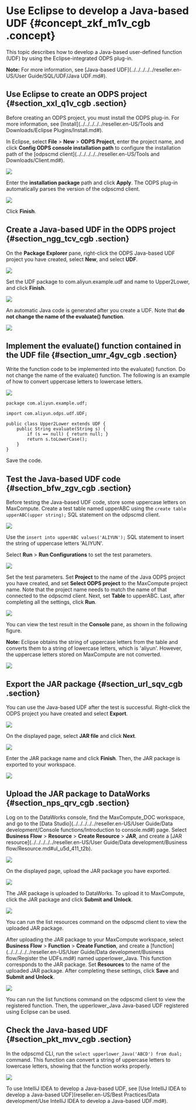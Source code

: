 # Use Eclipse to develop a Java-based UDF {#concept_zkf_m1v_cgb .concept}

This topic describes how to develop a Java-based user-defined function \(UDF\) by using the Eclipse-integrated ODPS plug-in.

**Note:** For more information, see [Java-based UDF](../../../../../reseller.en-US/User Guide/SQL/UDF/Java UDF.md#).

## Use Eclipse to create an ODPS project {#section_xxl_q1v_cgb .section}

Before creating an ODPS project, you must install the ODPS plug-in. For more information, see [Install](../../../../../reseller.en-US/Tools and Downloads/Eclipse Plugins/Install.md#).

In Eclipse, select **File** \> **New** \> **ODPS Project**, enter the project name, and click **Config ODPS console installation path** to configure the installation path of the [odpscmd client](../../../../../reseller.en-US/Tools and Downloads/Client.md#).

![](http://static-aliyun-doc.oss-cn-hangzhou.aliyuncs.com/assets/img/79958/154823083534302_en-US.png)

Enter the **installation package** path and click **Apply**. The ODPS plug-in automatically parses the version of the odpscmd client.

![](http://static-aliyun-doc.oss-cn-hangzhou.aliyuncs.com/assets/img/79958/154823083634304_en-US.png)

Click **Finish**.

## Create a Java-based UDF in the ODPS project {#section_ngg_tcv_cgb .section}

On the **Package Explorer** pane, right-click the ODPS Java-based UDF project you have created, select **New**, and select **UDF**.

![](http://static-aliyun-doc.oss-cn-hangzhou.aliyuncs.com/assets/img/79958/154823083634311_en-US.png)

Set the UDF package to com.aliyun.example.udf and name to Upper2Lower, and click **Finish**.

![](http://static-aliyun-doc.oss-cn-hangzhou.aliyuncs.com/assets/img/79958/154823083634316_en-US.png)

An automatic Java code is generated after you create a UDF. Note that **do not change the name of the evaluate\(\) function**.

![](http://static-aliyun-doc.oss-cn-hangzhou.aliyuncs.com/assets/img/79958/154823083634317_en-US.png)

## Implement the evaluate\(\) function contained in the UDF file {#section_umr_4gv_cgb .section}

Write the function code to be implemented into the evaluate\(\) function. Do not change the name of the evaluate\(\) function. The following is an example of how to convert uppercase letters to lowercase letters.

![](http://static-aliyun-doc.oss-cn-hangzhou.aliyuncs.com/assets/img/79958/154823083634318_en-US.png)

```
package com.aliyun.example.udf;

import com.aliyun.odps.udf.UDF;

public class Upper2Lower extends UDF {
    public String evaluate(String s) {
        if (s == null) { return null; }
        return s.toLowerCase();
    }
}
```

Save the code.

## Test the Java-based UDF code {#section_bfw_zgv_cgb .section}

Before testing the Java-based UDF code, store some uppercase letters on MaxCompute. Create a test table named upperABC using the `create table upperABC(upper string);` SQL statement on the odpscmd client.

![](http://static-aliyun-doc.oss-cn-hangzhou.aliyuncs.com/assets/img/79958/154823083634320_en-US.png)

Use the `insert into upperABC values('ALIYUN');` SQL statement to insert the string of uppercase letters 'ALIYUN'.

Select **Run** \> **Run Configurations** to set the test parameters.

![](http://static-aliyun-doc.oss-cn-hangzhou.aliyuncs.com/assets/img/79958/154823083634322_en-US.png)

Set the test parameters. Set **Project** to the name of the Java ODPS project you have created, and set **Select ODPS project** to the MaxCompute project name. Note that the project name needs to match the name of that connected to the odpscmd client. Next, set **Table** to upperABC. Last, after completing all the settings, click **Run**.

![](http://static-aliyun-doc.oss-cn-hangzhou.aliyuncs.com/assets/img/79958/154823083634324_en-US.png)

You can view the test result in the **Console** pane, as shown in the following figure.

**Note:** Eclipse obtains the string of uppercase letters from the table and converts them to a string of lowercase letters, which is 'aliyun'. However, the uppercase letters stored on MaxCompute are not converted.

![](http://static-aliyun-doc.oss-cn-hangzhou.aliyuncs.com/assets/img/79958/154823083634326_en-US.png)

## Export the JAR package {#section_url_sqv_cgb .section}

You can use the Java-based UDF after the test is successful. Right-click the ODPS project you have created and select **Export**.

![](http://static-aliyun-doc.oss-cn-hangzhou.aliyuncs.com/assets/img/79958/154823083634328_en-US.png)

On the displayed page, select **JAR file** and click **Next**.

![](http://static-aliyun-doc.oss-cn-hangzhou.aliyuncs.com/assets/img/79958/154823083634329_en-US.png)

Enter the JAR package name and click **Finish**. Then, the JAR package is exported to your workspace.

![](http://static-aliyun-doc.oss-cn-hangzhou.aliyuncs.com/assets/img/79958/154823083634330_en-US.png)

## Upload the JAR package to DataWorks {#section_nps_qrv_cgb .section}

Log on to the DataWorks console, find the MaxCompute\_DOC workspace, and go to the [Data Studio](../../../../../reseller.en-US/User Guide/Data development/Console functions/Introduction to console.md#) page. Select **Business Flow** \> **Resource** \> **Create Resource** \> **JAR**, and create a [JAR resource](../../../../../reseller.en-US/User Guide/Data development/Business flow/Resource.md#ul_u5d_411_t2b).

![](http://static-aliyun-doc.oss-cn-hangzhou.aliyuncs.com/assets/img/79958/154823083634331_en-US.png)

On the displayed page, upload the JAR package you have exported.

![](http://static-aliyun-doc.oss-cn-hangzhou.aliyuncs.com/assets/img/79958/154823083734334_en-US.png)

The JAR package is uploaded to DataWorks. To upload it to MaxCompute, click the JAR package and click **Submit and Unlock**.

![](http://static-aliyun-doc.oss-cn-hangzhou.aliyuncs.com/assets/img/79958/154823083734335_en-US.png)

You can run the list resources command on the odpscmd client to view the uploaded JAR package.

After uploading the JAR package to your MaxCompute workspace, select **Business Flow** \> **Function** \> **Create Function**, and create a [function](../../../../../reseller.en-US/User Guide/Data development/Business flow/Register the UDFs.md#) named upperlower\_Java. This function corresponds to the JAR package. Set **Resources** to the name of the uploaded JAR package. After completing these settings, click **Save** and **Submit and Unlock**.

![](http://static-aliyun-doc.oss-cn-hangzhou.aliyuncs.com/assets/img/79958/154823083734337_en-US.png)

You can run the list functions command on the odpscmd client to view the registered function. Then, the upperlower\_Java Java-based UDF registered using Eclipse can be used.

## Check the Java-based UDF {#section_pkt_mvv_cgb .section}

In the odpscmd CLI, run the `select upperlower_Java('ABCD') from dual;` command. This function can convert a string of uppercase letters to lowercase letters, showing that the function works properly.

![](http://static-aliyun-doc.oss-cn-hangzhou.aliyuncs.com/assets/img/79958/154823083734338_en-US.png)

To use IntelliJ IDEA to develop a Java-based UDF, see [Use IntelliJ IDEA to develop a Java-based UDF](reseller.en-US/Best Practices/Data development/Use IntelliJ IDEA to develop a Java-based UDF.md#).

